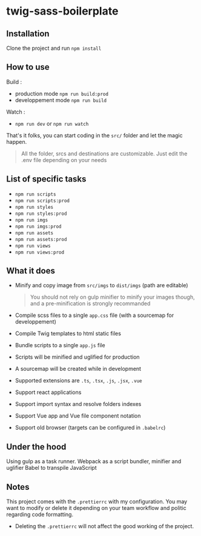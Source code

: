 # twig-sass-boilerplate

## Installation

Clone the project and run `npm install`

## How to use

Build :

- production mode `npm run build:prod`
- developpement mode `npm run build`

Watch :

- `npm run dev` or `npm run watch`

That's it folks, you can start coding in the `src/` folder and let the magic happen.

> All the folder, srcs and destinations are customizable. Just edit the .env file depending on your needs

## List of specific tasks

- `npm run scripts`
- `npm run scripts:prod`
- `npm run styles`
- `npm run styles:prod`
- `npm run imgs`
- `npm run imgs:prod`
- `npm run assets`
- `npm run assets:prod`
- `npm run views`
- `npm run views:prod`

## What it does

- Minify and copy image from `src/imgs` to `dist/imgs` (path are editable)

  > You should not rely on gulp minifier to minify your images though, and a pre-minification is strongly recommanded

- Compile scss files to a single `app.css` file (with a sourcemap for developpement)

- Compile Twig templates to html static files

- Bundle scripts to a single `app.js` file

- Scripts will be minified and uglified for production

- A sourcemap will be created while in development

- Supported extensions are `.ts`, `.tsx`, `.js`, `.jsx`, `.vue`

- Support react applications

- Support import syntax and resolve folders indexes

- Support Vue app and Vue file component notation

- Support old browser (targets can be configured in `.babelrc`)

## Under the hood

Using gulp as a task runner.
Webpack as a script bundler, minifier and uglifier
Babel to transpile JavaScript

## Notes

This project comes with the `.prettierrc` with my configuration. You may want to modify or delete it depending on your team workflow and politic regarding code formatting.

- Deleting the `.prettierrc` will not affect the good working of the project.
